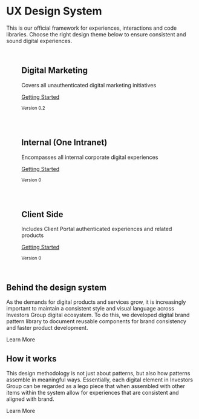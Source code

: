 UX Design System
================

This is our official framework for experiences, interactions and code libraries. Choose the right design theme below to ensure consistent and sound digital experiences.

<div class="row">
  <div class="medium-4 columns">
  	<figure class="medium-figure">
      <img src="http://placehold.it/200x200" alt="" class="image-circle" />
      <figcaption>
        <h2 class="content-title">Digital Marketing</h2>
        <p>Covers all unauthenticated digital marketing initiatives</p>
        <p><a href="section-1.html" class="button">Getting Started</a></p>
        <p><small>Version 0.2</small></p>
      </figcaption>
    </figure>
  </div>
  <div class="medium-4 columns">
  	<figure class="medium-figure">
      <img src="http://placehold.it/200x200" alt="" class="image-circle" />
      <figcaption>
        <h2 class="content-title">Internal (One Intranet)</h2>
        <p>Encompasses all internal corporate digital experiences</p>
        <p><a href="section-1.html" class="button">Getting Started</a></p>
        <p><small>Version 0</small></p>
      </figcaption>
    </figure>
  </div>
  <div class="medium-4 columns">
  	<figure class="medium-figure">
      <img src="http://placehold.it/200x200" alt="" class="image-circle" />
      <figcaption>
        <h2 class="content-title">Client Side</h2>
        <p>Includes Client Portal authenticated experiences and related products</p>
        <p><a href="section-1.html" class="button">Getting Started</a></p>
        <p><small>Version 0</small></p>
      </figcaption>
    </figure>
  </div>
</div>
<div class="row">
  <div class="medium-6 columns">
  	<div class="callout bg-muted">
  		<h2>Behind the design system</h2>
  		<p>As the demands for digital products and services grow, it is increasingly important to maintain a consistent style and visual language across Investors Group digital ecosystem. To do this, we developed digital brand pattern library to document reusable components for brand consistency and faster product development.</p>
  		<a class="tertiary-cta">Learn More</a>
  	</div>
  </div>
  <div class="medium-6 columns">
  	<div class="callout bg-muted">
  		<h2>How it works</h2>
  		<p>This design methodology is not just about patterns, but also how patterns assemble in meaningful ways. Essentially, each digital element in Investors Group can be regarded as a lego piece that when assembled with other items within the system allow for experiences that are consistent and aligned with brand.</p>
  		<a class="tertiary-cta">Learn More</a>
  	</div>
  </div>
</div>